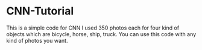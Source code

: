 # CNN-Tutorial
This is a simple code for CNN 
I used 350 photos each for four kind of objects which are bicycle, horse, ship, truck.
You can use this code with any kind of photos you want.
